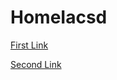 # HomeIacsd
[First Link](https://github.com/Palash096/HomeIacsd/blob/main/First.md?plain=1)

[Second Link](https://github.com/Palash096/HomeIacsd/blob/main/Second.md)
